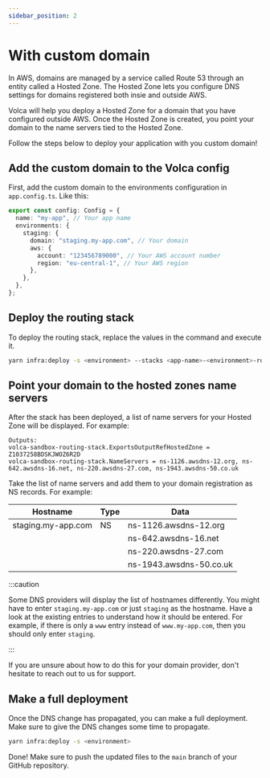 ```yaml
---
sidebar_position: 2
---
```


# With custom domain

In AWS, domains are managed by a service called Route 53 through an entity called a Hosted Zone. The Hosted Zone lets you configure DNS settings for domains registered both insie and outside AWS.

Volca will help you deploy a Hosted Zone for a domain that you have configured outside AWS. Once the Hosted Zone is created, you point your domain to the name servers tied to the Hosted Zone.

Follow the steps below to deploy your application with you custom domain!

## Add the custom domain to the Volca config

First, add the custom domain to the environments configuration in `app.config.ts`. Like this:

```ts title="app.config.ts"
export const config: Config = {
  name: "my-app", // Your app name
  environments: {
    staging: {
      domain: "staging.my-app.com", // Your domain
      aws: {
        account: "123456789000", // Your AWS account number
        region: "eu-central-1", // Your AWS region
      },
    },
  },
};
```

## Deploy the routing stack

To deploy the routing stack, replace the values in the command and execute it.

```sh
yarn infra:deploy -s <environment> --stacks <app-name>-<environment>-routing-stack
```

## Point your domain to the hosted zones name servers

After the stack has been deployed, a list of name servers for your Hosted Zone will be displayed. For example:

```
Outputs:
volca-sandbox-routing-stack.ExportsOutputRefHostedZone = Z1037258BDSKJWOZ6R2D
volca-sandbox-routing-stack.NameServers = ns-1126.awsdns-12.org, ns-642.awsdns-16.net, ns-220.awsdns-27.com, ns-1943.awsdns-50.co.uk
```

Take the list of name servers and add them to your domain registration as NS records. For example:

| Hostname           | Type | Data                    |
| ------------------ | ---- | ----------------------- |
| staging.my-app.com | NS   | ns-1126.awsdns-12.org   |
|                    |      | ns-642.awsdns-16.net    |
|                    |      | ns-220.awsdns-27.com    |
|                    |      | ns-1943.awsdns-50.co.uk |


:::caution

Some DNS providers will display the list of hostnames differently. You might have to enter `staging.my-app.com` or just `staging` as the hostname. Have a look at the existing entries to understand how it should be entered. For example, if there is only a `www` entry instead of `www.my-app.com`, then you should only enter `staging`.

:::

If you are unsure about how to do this for your domain provider, don't hesitate to reach out to us for support.

## Make a full deployment

Once the DNS change has propagated, you can make a full deployment. Make sure to give the DNS changes some time to propagate.

```sh
yarn infra:deploy -s <environment>
```

Done! Make sure to push the updated files to the `main` branch of your GitHub repository.